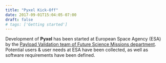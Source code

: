 ```yaml
---
title: "Pyxel Kick-Off"
date: 2017-09-01T15:04:05-07:00
draft: false
# tags: ['Getting started']
---
```


Development of **Pyxel** has been started at European Space Agency (ESA) by the [Payload Validation team of 
Future Science Missions department](http://sci.esa.int/future-missions-department/59657-payload-validation-section/). 
Potential users & user needs at ESA have been collected, as well as software requirements have been defined.
